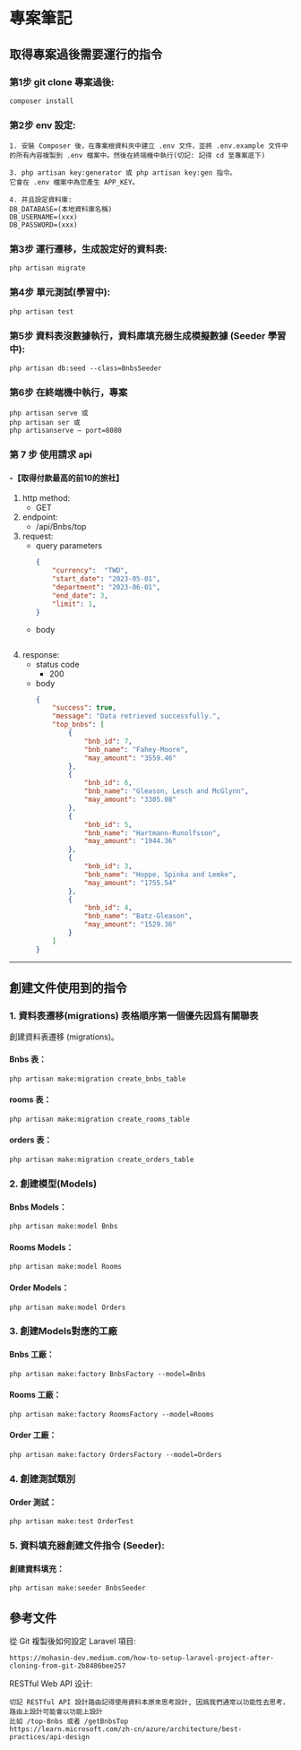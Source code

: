 # 專案筆記

## 取得專案過後需要運行的指令

### 第1步 git clone 專案過後:
```
composer install
```
### 第2步 env 設定:
```
1. 安裝 Composer 後，在專案根資料夾中建立 .env 文件，並將 .env.example 文件中的所有內容複製到 .env 檔案中。然後在終端機中執行(切記: 記得 cd 至專案底下)

3. php artisan key:generator 或 php artisan key:gen 指令。
它會在 .env 檔案中為您產生 APP_KEY。

4. 并且設定資料庫:
DB_DATABASE=(本地資料庫名稱)
DB_USERNAME=(xxx)
DB_PASSWORD=(xxx)
```
### 第3步 運行遷移，生成設定好的資料表:
```
php artisan migrate
```
### 第4步 單元測試(學習中):
```
php artisan test
```
### 第5步 資料表沒數據執行，資料庫填充器生成模擬數據 (Seeder 學習中):
```
php artisan db:seed --class=BnbsSeeder
```
### 第6步 在終端機中執行，專案
```
php artisan serve 或
php artisan ser 或
php artisanserve — port=8080
```
### 第 7 步 使用請求 api

#### -【取得付款最高的前10的旅社】
1. http method: 
   - GET
2. endpoint: 
   - /api/Bnbs/top
3. request:
   - query parameters
        ```json
        {
            "currency":  "TWD",
            "start_date": "2023-05-01",
            "department": "2023-06-01",
            "end_date": 3,
            "limit": 1,
        }
        ```
    - body
        ```json
        ```
4. response:
   - status code
     - 200
    - body
        ```json
        {
            "success": true,
            "message": "Data retrieved successfully.",
            "top_bnbs": [
                {
                    "bnb_id": 7,
                    "bnb_name": "Fahey-Moore",
                    "may_amount": "3559.46"
                },
                {
                    "bnb_id": 6,
                    "bnb_name": "Gleason, Lesch and McGlynn",
                    "may_amount": "3305.08"
                },
                {
                    "bnb_id": 5,
                    "bnb_name": "Hartmann-Runolfsson",
                    "may_amount": "1944.36"
                },
                {
                    "bnb_id": 3,
                    "bnb_name": "Hoppe, Spinka and Lemke",
                    "may_amount": "1755.54"
                },
                {
                    "bnb_id": 4,
                    "bnb_name": "Batz-Gleason",
                    "may_amount": "1529.36"
                }
            ]
        }
        ```
---

## 創建文件使用到的指令

### 1. 資料表遷移(migrations) 表格順序第一個優先因爲有關聯表
創建資料表遷移 (migrations)。
#### Bnbs 表：
```
php artisan make:migration create_bnbs_table
```
#### rooms 表：
```
php artisan make:migration create_rooms_table
```
#### orders 表：
```
php artisan make:migration create_orders_table
```

### 2. 創建模型(Models)
#### Bnbs Models：
```
php artisan make:model Bnbs
```
#### Rooms Models：
```
php artisan make:model Rooms
```
#### Order Models：
```
php artisan make:model Orders
```

### 3. 創建Models對應的工廠
#### Bnbs 工廠：
```
php artisan make:factory BnbsFactory --model=Bnbs
```
#### Rooms 工廠：
```
php artisan make:factory RoomsFactory --model=Rooms
```
#### Order 工廠：
```
php artisan make:factory OrdersFactory --model=Orders
```

### 4. 創建測試類別
#### Order 測試：
```
php artisan make:test OrderTest
```

### 5. 資料填充器創建文件指令 (Seeder):
#### 創建資料填充：
```
php artisan make:seeder BnbsSeeder
```
## 參考文件
從 Git 複製後如何設定 Laravel 項目:
```
https://mohasin-dev.medium.com/how-to-setup-laravel-project-after-cloning-from-git-2b8486bee257
```
RESTful Web API 设计:
```
切記 RESTful API 設計路由記得使用資料本原來思考設計, 因爲我們通常以功能性去思考，路由上設計可能會以功能上設計
比如 /top-Bnbs 或者 /getBnbsTop
https://learn.microsoft.com/zh-cn/azure/architecture/best-practices/api-design
```